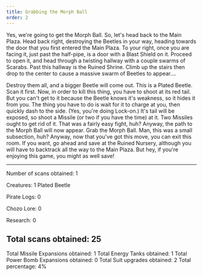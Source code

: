 ```yaml
---
title: Grabbing the Morph Ball
order: 2
---
```




Yes, we're going to get the Morph Ball. So, let's head back to the Main Plaza.
Head back right, destroying the Beetles in your way, heading towards the door
that you first entered the Main Plaza. To your right, once you are facing it,
just past the half-pipe, is a door with a Blast Shield on it. Proceed to open
it, and head through a twisting hallway with a couple swarms of Scarabs. Past
this hallway is the Ruined Shrine. Climb up the stairs then drop to the center
to cause a massive swarm of Beetles to appear....

Destroy them all, and a bigger Beetle will come out. This is a Plated Beetle.
Scan it first. Now, in order to kill this thing, you have to shoot at its red
tail. But you can't get to it because the Beetle knows it's weakness, so it
hides it from you. The thing you have to do is wait for it to charge at you,
then quickly dash to the side. (Yes, you're doing Lock-on.) It's tail will be
exposed, so shoot a Missile (or two if you have the time) at it. Two Missiles
ought to get rid of it. That was a fairly easy fight, huh? Anyway, the path to
the Morph Ball will now appear. Grab the Morph Ball. Man, this was a small
subsection, huh? Anyway, now that you've got this move, you can exit this room.
If you want, go ahead and save at the Ruined Nursery, although you will have to
backtrack all the way to the Main Plaza. But hey, if you're enjoying this game,
you might as well save!

-------------------------
Number of scans obtained: 1

Creatures: 1
Plated Beetle

Pirate Logs: 0

Chozo Lore: 0

Research: 0

Total scans obtained: 25
-------------------------

Total Missile Expansions obtained: 1
Total Energy Tanks obtained: 1
Total Power Bomb Expansions obtained: 0
Total Suit upgrades obtained: 2
Total percentage: 4%


